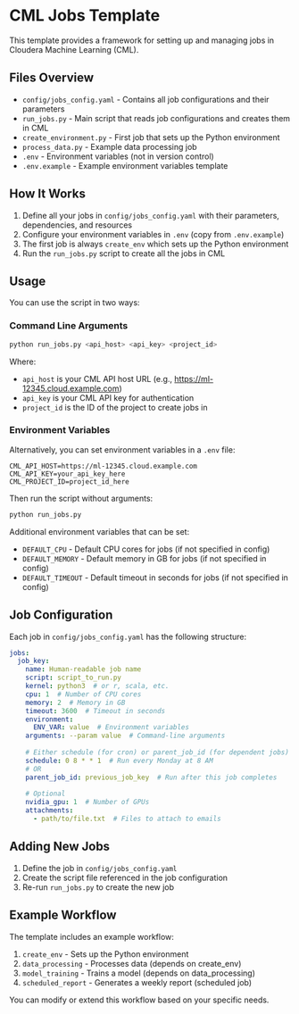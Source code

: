 # CML Jobs Template

This template provides a framework for setting up and managing jobs in Cloudera Machine Learning (CML).

## Files Overview

- `config/jobs_config.yaml` - Contains all job configurations and their parameters
- `run_jobs.py` - Main script that reads job configurations and creates them in CML
- `create_environment.py` - First job that sets up the Python environment
- `process_data.py` - Example data processing job
- `.env` - Environment variables (not in version control)
- `.env.example` - Example environment variables template

## How It Works

1. Define all your jobs in `config/jobs_config.yaml` with their parameters, dependencies, and resources
2. Configure your environment variables in `.env` (copy from `.env.example`)
3. The first job is always `create_env` which sets up the Python environment
4. Run the `run_jobs.py` script to create all the jobs in CML

## Usage

You can use the script in two ways:

### Command Line Arguments

```bash
python run_jobs.py <api_host> <api_key> <project_id>
```

Where:
- `api_host` is your CML API host URL (e.g., https://ml-12345.cloud.example.com)
- `api_key` is your CML API key for authentication
- `project_id` is the ID of the project to create jobs in

### Environment Variables

Alternatively, you can set environment variables in a `.env` file:

```
CML_API_HOST=https://ml-12345.cloud.example.com
CML_API_KEY=your_api_key_here
CML_PROJECT_ID=project_id_here
```

Then run the script without arguments:

```bash
python run_jobs.py
```

Additional environment variables that can be set:
- `DEFAULT_CPU` - Default CPU cores for jobs (if not specified in config)
- `DEFAULT_MEMORY` - Default memory in GB for jobs (if not specified in config)
- `DEFAULT_TIMEOUT` - Default timeout in seconds for jobs (if not specified in config)

## Job Configuration

Each job in `config/jobs_config.yaml` has the following structure:

```yaml
jobs:
  job_key:
    name: Human-readable job name
    script: script_to_run.py
    kernel: python3  # or r, scala, etc.
    cpu: 1  # Number of CPU cores
    memory: 2  # Memory in GB
    timeout: 3600  # Timeout in seconds
    environment:
      ENV_VAR: value  # Environment variables
    arguments: --param value  # Command-line arguments
    
    # Either schedule (for cron) or parent_job_id (for dependent jobs)
    schedule: 0 8 * * 1  # Run every Monday at 8 AM
    # OR
    parent_job_id: previous_job_key  # Run after this job completes
    
    # Optional
    nvidia_gpu: 1  # Number of GPUs
    attachments:
      - path/to/file.txt  # Files to attach to emails
```

## Adding New Jobs

1. Define the job in `config/jobs_config.yaml`
2. Create the script file referenced in the job configuration
3. Re-run `run_jobs.py` to create the new job

## Example Workflow

The template includes an example workflow:

1. `create_env` - Sets up the Python environment
2. `data_processing` - Processes data (depends on create_env)
3. `model_training` - Trains a model (depends on data_processing)
4. `scheduled_report` - Generates a weekly report (scheduled job)

You can modify or extend this workflow based on your specific needs. 